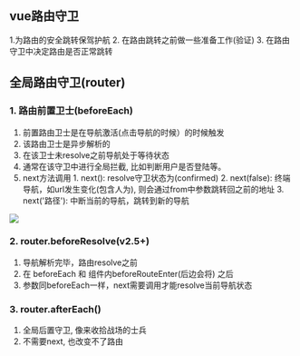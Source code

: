 ## vue路由守卫
  1.为路由的安全跳转保驾护航
  2. 在路由跳转之前做一些准备工作(验证)
  3. 在路由守卫中决定路由是否正常跳转
  

## 全局路由守卫(router)
### 1. 路由前置卫士(beforeEach)
  1. 前置路由卫士是在导航激活(点击导航的时候）的时候触发
  2. 该路由卫士是异步解析的
  3. 在该卫士未resolve之前导航处于等待状态
  4. 通常在该守卫中进行全局拦截, 比如判断用户是否登陆等。
  5. next方法调用
    1. next(): resolve守卫状态为(confirmed)
    2. next(false): 终端导航，如url发生变化(包含人为), 则会通过from中参数跳转回之前的地址
    3. next('路径'): 中断当前的导航，跳转到新的导航
  
  ![](https://i.imgur.com/2QFqLJu.png)


### 2. router.beforeResolve(v2.5+)
  1. 导航解析完毕，路由resolve之前
  2. 在 beforeEach 和 组件内beforeRouteEnter(后边会将) 之后
  3. 参数同beforeEach一样，next需要调用才能resolve当前导航状态

### 3. router.afterEach()
  1. 全局后置守卫, 像来收拾战场的士兵
  2. 不需要next, 也改变不了路由
  

